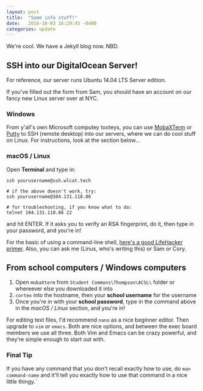 ```yaml
---
layout: post
title:  "Some info stuff!"
date:   2016-10-03 16:29:45 -0400
categories: update
---
```


We're cool. We have a Jekyll blog now. NBD.

## SSH into our DigitalOcean Server!

For reference, our server runs Ubuntu 14.04 LTS Server edition.

If you've filled out the form from Sam, you should have an account on our fancy new Linux server over at NYC.

### Windows
From y'all's own Microsoft computey tooteys, you can use [MobaXTerm](http://mobaxterm.mobatek.net/download-home-edition.html) or [Putty](https://the.earth.li/~sgtatham/putty/latest/x86/putty.exe) to SSH (remote desktop) into our servers, where we can do cool stuff on Linux. For instructions, look at the section below...

### macOS / Linux
Open __Terminal__ and type in:

    ssh yourusername@ssh.wlcat.tech

    # if the above doesn't work, try:
    ssh yourusername@104.131.118.86

    # for troubleshooting, if you know what to do:
    telnet 104.131.118.86 22

and hit ENTER. If it asks you to verify an RSA fingerprint, do it, then type in your password, and you're in!

For the basic of using a command-line shell, [here's a good LifeHacker primer](http://lifehacker.com/5633909/who-needs-a-mouse-learn-to-use-the-command-line-for-almost-anything). Also, you can ask me (Linus, who's writing this) or Sam or Cory.

## From school computers / Windows computers
  
1. Open `mobaXterm` from `Student Commons\Thompson\ACSL\` folder or whereever else you downloaded it into
2. `cortex` into the hostname, then your __school username__ for the username
3. Once you're in with your __school password__, type in the command above in the _macOS / Linux_ section, and you're in!

For editing text files, I'd recommend `nano` as a nice beginner editor. Then upgrade to `vim` or `emacs`. Both are nice options, and between the exec board members we use all three. Both Vim and Emacs can be crazy powerful, and they're simple enough to start out with. 

### Final Tip
If you have any command that you don't recall exactly how to use, do `man command-name` and it'll tell you exactly how to use that command in a nice little thingy.`

